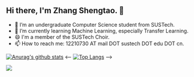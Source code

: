 ## Hi there, I'm Zhang Shengtao. 👋

- 🏫 I’m an undergraduate Computer Science student from SUSTech.
- 🔭 I’m currently learning Machine Learning, especially Transfer Learning.
- 😄 I'm a member of the SUSTech Choir.
- 📫 How to reach me: 12210730 AT mail DOT sustech DOT edu DOT cn.

[![Anurag's github stats](https://github-readme-stats.vercel.app/api?username=Iseeyourmonsters&show_icons=true&theme=vue&hide=issues)](https://github.com/anuraghazra/github-readme-stats)
<-- [![Top Langs](https://github-readme-stats.vercel.app/api/top-langs/?username=Iseeyourmonsters&layout=compact)](https://github.com/anuraghazra/github-readme-stats) -->

![](https://komarev.com/ghpvc/?username=Iseeyourmonsters&color=blue)
